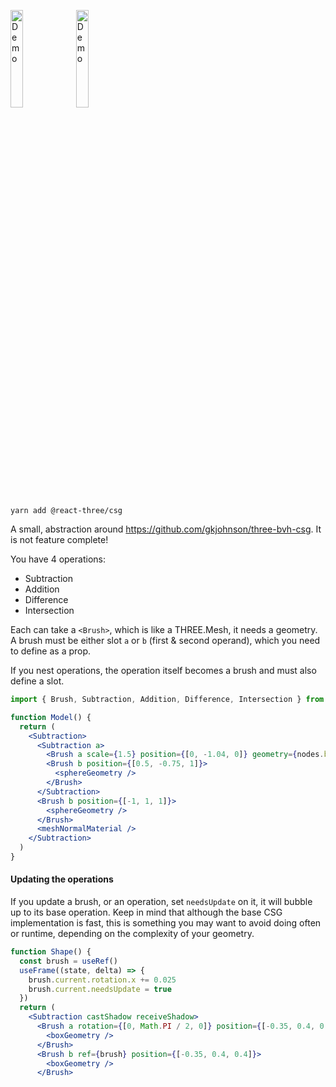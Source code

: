 <p>
  <a href="https://codesandbox.io/s/eckvc1"><img width="20%" src="https://codesandbox.io/api/v1/sandboxes/eckvc1/screenshot.png" alt="Demo"/></a>
  <a href="https://codesandbox.io/s/mw0dtc"><img width="20%" src="https://codesandbox.io/api/v1/sandboxes/mw0dtc/screenshot.png" alt="Demo"/></a>
</p>

```shell
yarn add @react-three/csg
```

A small, abstraction around https://github.com/gkjohnson/three-bvh-csg. It is not feature complete!

You have 4 operations:

- Subtraction
- Addition
- Difference
- Intersection

Each can take a `<Brush>`, which is like a THREE.Mesh, it needs a geometry. A brush must be either slot `a` or `b` (first & second operand), which you need to define as a prop.

If you nest operations, the operation itself becomes a brush and must also define a slot.

```jsx
import { Brush, Subtraction, Addition, Difference, Intersection } from '@react-three/csg'

function Model() {
  return (
    <Subtraction>
      <Subtraction a>
        <Brush a scale={1.5} position={[0, -1.04, 0]} geometry={nodes.bunny.geometry} />
        <Brush b position={[0.5, -0.75, 1]}>
          <sphereGeometry />
        </Brush>
      </Subtraction>
      <Brush b position={[-1, 1, 1]}>
        <sphereGeometry />
      </Brush>
      <meshNormalMaterial />
    </Subtraction>
  )
}
```

#### Updating the operations

If you update a brush, or an operation, set `needsUpdate` on it, it will bubble up to its base operation. Keep in mind that although the base CSG implementation is fast, this is something you may want to avoid doing often or runtime, depending on the complexity of your geometry.

```jsx
function Shape() {
  const brush = useRef()
  useFrame((state, delta) => {
    brush.current.rotation.x += 0.025
    brush.current.needsUpdate = true
  })
  return (
    <Subtraction castShadow receiveShadow>
      <Brush a rotation={[0, Math.PI / 2, 0]} position={[-0.35, 0.4, 0.4]}>
        <boxGeometry />
      </Brush>
      <Brush b ref={brush} position={[-0.35, 0.4, 0.4]}>
        <boxGeometry />
      </Brush>
```
